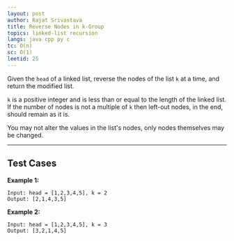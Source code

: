 ```yaml
---
layout: post
author: Rajat Srivastava
title: Reverse Nodes in k-Group
topics: linked-list recursion
langs: java cpp py c
tc: O(n)
sc: O(1)
leetid: 25
---
```


Given the `head` of a linked list, reverse the nodes of the list `k` at a time, and return the modified list.

`k` is a positive integer and is less than or equal to the length of the linked list. 
If the number of nodes is not a multiple of `k` then left-out nodes, in the end, should remain as it is.

You may not alter the values in the list's nodes, only nodes themselves may be changed.

---

## Test Cases

**Example 1:** 
```
Input: head = [1,2,3,4,5], k = 2
Output: [2,1,4,3,5]
```

**Example 2:** 
```
Input: head = [1,2,3,4,5], k = 3
Output: [3,2,1,4,5]
```